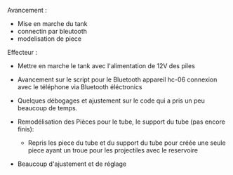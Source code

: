 Avancement : 
  - Mise en marche du tank
  - connectin par bleutooth
  - modelisation de piece

Effecteur :
  - Mettre en marche le tank avec l'alimentation de 12V des piles
  - Avancement sur le script pour le Bluetooth appareil hc-06 connexion avec le téléphone via Bluetooth éléctronics
  - Quelques débogages et ajustement sur le code qui a pris un peu beaucoup de temps.
  - Remodélisation des Pièces pour le tube, le support du tube (pas encore finis):
     - Repris les piece du tube et du support du tube pour créée une seule piece ayant un troue pour les projectiles avec le reservoire

- Beaucoup d'ajustement et de réglage 
